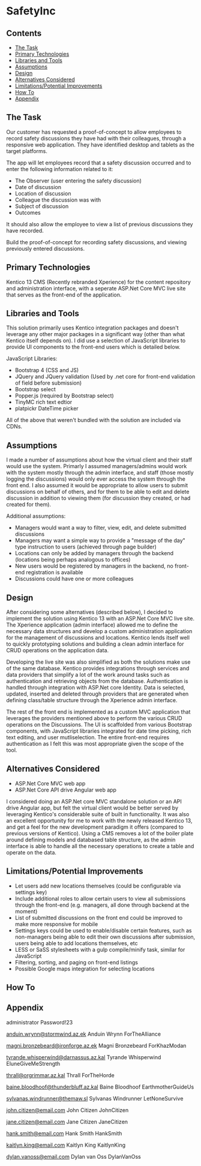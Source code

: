 # SafetyInc

## Contents
- [The Task](#task)
- [Primary Technologies](#primarytech)
- [Libraries and Tools](#libsandtools)
- [Assumptions](#assumptions)
- [Design](#design)
- [Alternatives Considered](#alternatives)
- [Limitations/Potential Improvements](#limitationsimprovements)
- [How To](#howto)
- [Appendix](#appendix)

## <a name="task"></a>The Task
Our customer has requested a proof-of-concept to allow employees to record safety discussions they have had with their colleagues, through a responsive web application. They have identified desktop and tablets as the target platforms.

The app will let employees record that a safety discussion occurred and to enter the following information related to it:
- The Observer (user entering the safety discussion)
- Date of discussion
- Location of discussion
- Colleague the discussion was with
- Subject of discussion
- Outcomes

It should also allow the employee to view a list of previous discussions they have recorded.

Build the proof-of-concept for recording safety discussions, and viewing previously entered discussions.

## <a name="primarytech"></a>Primary Technologies
Kentico 13 CMS (Recently rebranded Xperience) for the content repository and administration interface, with a seperate ASP.Net Core MVC live site that serves as the front-end of the application.

## <a name="libsandtools"></a>Libraries and Tools
This solution primarily uses Kentico integration packages and doesn't leverage any other major packages in a significant way (other than what Kentico itself depends on). I did use a selection of JavaScript libraries to provide UI components to the front-end users which is detailed below.

JavaScript Libraries:
- Bootstrap 4 (CSS and JS)
- JQuery and JQuery validation (Used by .net core for front-end validation of field before submission)
- Bootstrap select
- Popper.js (required by Bootstrap select)
- TinyMC rich text edtior
- platpickr DateTime picker

All of the above that weren't bundled with the solution are included via CDNs.

## <a name="assumptions"></a>Assumptions
I made a number of assumptions about how the virtual client and their staff would use the system. Primarly I assumed managers/admins would work with the system mostly through the admin interface, and staff (those mostly logging the discussions) would only ever access the system through the front end. I also assumed it would be appropriate to allow users to submit discussions on behalf of others, and for them to be able to edit and delete discussion in addition to viewing them (for discussion they created, or had created for them).

Additional assumptions:
- Managers would want a way to filter, view, edit, and delete submitted discussions
- Managers may want a simple way to provide a "message of the day" type instruction to users (achieved through page builder)
- Locations can only be added by managers through the backend (locations being perhaps analogous to offices)
- New users would be registered by managers in the backend, no front-end registration is available
- Discussions could have one or more colleagues

## <a name="design"></a>Design
After considering some alternatives (described below), I decided to implement the solution using Kentico 13 with an ASP.Net Core MVC live site. The Xperience application (admin interface) allowed me to define the necessary data structures and develop a custom administration application for the management of discussions and locations. Kentico lends itself well to quickly prototyping solutions and building a clean admin interface for CRUD operations on the application data.

Developing the live site was also simplified as both the solutions make use of the same database. Kentico provides integrations through services and data providers that simplify a lot of the work around tasks such as authentication and retrieving objects from the database. Authentication is handled through integration with ASP.Net core Identity. Data is selected, updated, inserted and deleted through providers that are generated when defining class/table structure through the Xperience admin interface.

The rest of the front end is implemented as a custom MVC application that leverages the providers mentioned above to perform the various CRUD operations on the Discussions. The UI is scaffolded from various Bootstrap components, with JavaScript libraries integrated for date time picking, rich text editing, and user mutliselection. The entire front-end requires authentication as I felt this was most appropriate given the scope of the tool.

## <a name="alternatives"></a>Alternatives Considered
- ASP.Net Core MVC web app
- ASP.Net Core API drive Angular web app

I considered doing an ASP.Net core MVC standalone solution or an API drive Angular app, but felt the virtual client would be better served by leveraging Kentico's considerable suite of built in functionality. It was also an excellent opportunity for me to work with the newly released Kentico 13, and get a feel for the new development paradigm it offers (compared to previous versions of Kentico). Using a CMS removes a lot of the boiler plate around defining models and databased table structure, as the admin interface is able to handle all the necessary operations to create a table and operate on the data.

## <a name="limitationsimprovements"></a>Limitations/Potential Improvements
- Let users add new locations themselves (could be configurable via settings key)
- Include additional roles to allow certain users to view all submissions through the front-end (e.g. managers, all done through backend at the moment)
- List of submitted discussions on the front end could be improved to make more responsive for mobile
- Settings keys could be used to enable/disable certain features, such as non-managers being able to edit their own discussions after submission, users being able to add locations themselves, etc
- LESS or SaSS stylesheets with a gulp compile/minify task, similar for JavaScript
- Filtering, sorting, and paging on front-end listings
- Possible Google maps integration for selecting locations

## <a name="howto"></a>How To

## <a name="appendix"></a>Appendix
administrator
Password!23

anduin.wrynn@stormwind.az.ek
Anduin Wrynn
ForTheAlliance

magni.bronzebeard@ironforge.az.ek
Magni Bronzebeard
ForKhazModan

tyrande.whisperwind@darnassus.az.kal
Tyrande Whisperwind
EluneGiveMeStrength

thrall@orgrimmar.az.kal
Thrall
ForTheHorde

baine.bloodhoof@thunderbluff.az.kal
Baine Bloodhoof
EarthmotherGuideUs

sylvanas.windrunner@themaw.sl
Sylvanas Windrunner
LetNoneSurvive

john.citizen@email.com
John Citizen
JohnCitizen

jane.citizen@email.com
Jane Citizen
JaneCitizen

hank.smith@email.com
Hank Smith
HankSmith

kaitlyn.king@email.com
Kaitlyn King
KaitlynKing

dylan.vanoss@email.com
Dylan van Oss
DylanVanOss
